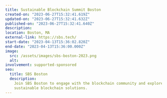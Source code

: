 ```yaml
---
title: Sustainable Blockchain Summit Boston
created-on: "2023-06-27T15:32:41.619Z"
updated-on: "2023-06-27T15:32:41.632Z"
published-on: "2023-06-27T15:32:41.640Z"
description:
location: Boston, MA
external-link: https://sbs.tech/
start-date: "2023-04-13T15:36:02.820Z"
end-date: "2023-04-13T15:36:00.000Z"
image:
  src: /assets/images/sbs-boston-2023.png
  alt:
involvement: supported-sponsored
seo:
  title: SBS Boston
  description:
    Join SBS Boston to engage with the blockchain community and explore
    sustainable blockchain solutions.
---
```

